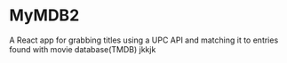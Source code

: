 # MyMDB2
A React app for grabbing titles using a UPC API and matching it to entries found with movie database(TMDB)
jkkjk